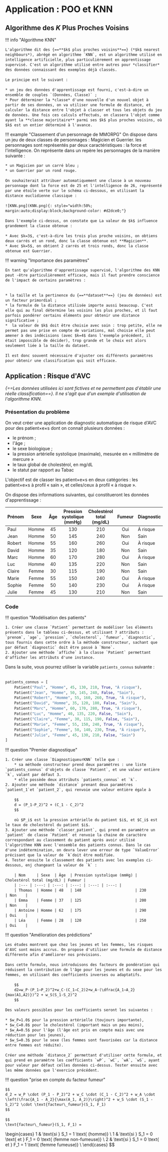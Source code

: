 # Application : POO et KNN

## Algorithme des $K$ Plus Proches Voisins

!!! info "Algorithme KNN"

    L'algorithme dit des {==**$k$ plus proches voisins**==} (*$k$ nearest neighbours*), abrégé en algorithme `KNN`, est un algorithme utilisé en intelligence artificielle, plus particulièrement en apprentissage supervisé. C'est un algorithme utilisé entre autres pour *classifier* des données connaissant des exemples déjà classés.
    
    Le principe est le suivant :

    * un jeu des données d'apprentissage est fourni, c'est-à-dire un ensemble de couples `(Données, Classe)` ;
    * Pour déterminer la *classe* d'une nouvelle d'un nouvel objet à partir de ses données, on va utiliser une formule de distance, et calculer la distance entre l'objet à classer et tous les objets du jeu de données. Une fois ces calculs effectués, on classera l'objet comme ayant la **classe majoritaire** parmi ses $k$ plus proches voisins, où $k$ est un entier déterminé à l'avance.

!!! example "Classement d'un personnage de MMORPG"
    On dispose dans un jeu de deux classes de personnages : Magicien et Guerrier.
    les personnages sont représentés par deux caractéristiques : la force et l'intelligence. On représente dans un repère les personnages de la manière suivante :
    
    * un Magicien par un carré bleu ;
    * un Guerrier par un rond rouge.

    On souhaiterait attribuer automatiquement une classe à un nouveau personnage dont la force est de 25 et l'intelligence de 26, représenté par une étoile verte sur le schéma ci-dessous, en utilisant la distance euclidienne classique :

    ![KNN.png](KNN.png){: style="width:50%; margin:auto;display:block;background-color: #d2dce0;"}

    Dans l'exemple ci-dessus, on constate que La valeur de $k$ influence grandement la classe obtenue :

    * Avec $k=3$, c'est-à-dire les trois plus proche voisins, on obtiens deux carrés et un rond, donc la classe obtenue est **Magicien**.
    * Avec $k=5$, on obtient 2 carrés et trois ronds, donc la classe obtenue est Guerrier.

!!! warning "Importance des paramètres"

    En tant qu'algorithme d'apprentissage supervisé, l'algorithme des KNN peut -être particulièrement efficace, mais il faut prendre conscience de l'impact de certains paramètres :


    * la taille et la pertinence du {==**dataset**==} (jeu de données) est un facteur primordial ;
    * la formule de la distance utilisée importe aussi beaucoup. C'est elle qui au final détermine les voisins les plus proches, et il faut parfois pondérer certains éléments pour obtenir une distance significative ;
    *  la valeur de $k$ doit être choisie avec soin : trop petite, elle ne permet pas une prise en compte de variations, mal choisie elle peut amener à des indécisions (avec $k=4$ dans l'exemple précédent, il était impossible de décider), trop grande et le choix est alors seulement liée à la taille du dataset.

    Il est donc souvent nécessaire d'ajuster ces différents paramètres pour obtenir une classification qui soit efficace.


## Application : Risque d'AVC

*{==Les données utilisées ici sont fictives et ne permettent pas d'établir une réelle classification==}. Il ne s'agit que d'un exemple d'utilisation de l'algorithme KNN.*


### Présentation du problème

On veut créer une application de diagnostic automatique de risque d'AVC pour des patient×e×s dont on connait plusieurs données :

* le prénom ;
* l'âge ;
* le sexe biologique ;
* la pression artérielle systolique (maximale), mesurée en « millimètre de mercure »
* le taux global de cholestérol, en mg/dL
* le statut par rapport au Tabac

L'objectif est de classer les patient×e×s en deux catégories : les patient×e×s à profil « sain », et celles/ceux à profil « à risque ».

On dispose des informations suivantes, qui constitueront les données d'apprentissage :

| Prénom     | Sexe | Âge  | Pression systolique (mmHg) | Cholestérol total (mg/dL) | Fumeur | Diagnostic  |
| :--- | :---: | :---: | :---: | :---: | :---: | :--- |
| Paul    | Homme | 45   | 130                        | 210                        | Oui    | À risque      |
| Jean    | Homme | 50   | 145                        | 240                        | Non    | Sain          |
| Robert  | Homme | 55   | 160                        | 260                        | Oui    | À risque      |
| David   | Homme | 35   | 120                        | 180                        | Non    | Sain          |
| Marc    | Homme | 60   | 170                        | 280                        | Oui    | À risque      |
| Luc     | Homme | 40   | 135                        | 220                        | Non    | Sain          |
| Claire  | Femme | 30   | 115                        | 190                        | Non    | Sain          |
| Marie   | Femme | 55   | 150                        | 240                        | Oui    | À risque      |
| Sophie  | Femme | 50   | 140                        | 230                        | Oui    | À risque      |
| Julie   | Femme | 45   | 130                        | 210                        | Non    | Sain          |


### Code

!!! question "Modélisation des patients"

    1. Créer une classe `Patient` permettant de modéliser les éléments présents dans le tableau ci-dessus, et utilisant 7 attributs : `prenom`, `age`, `pression`, `cholesterol`, `fumeur`, `diagnostic`, tous fournis dans cette ordre à la méthode constructeur, sachant que par défaut `diagnostic` doit être passé à `None`.
    2. Ajouter une méthode `affiche` à la classe `Patient` permettant d'afficher les attributs d'une instance.
    
Dans la suite, vous pourrez utiliser la variable `patients_connus` suivante :

``` python

patients_connus = [
    Patient("Paul", "Homme", 45, 130, 210, True, "À risque"),
    Patient("Jean", "Homme", 50, 145, 240, False, "Sain"),
    Patient("Robert", "Homme", 55, 160, 260, True, "À risque"),
    Patient("David", "Homme", 35, 120, 180, False, "Sain"),
    Patient("Marc", "Homme", 60, 170, 280, True, "À risque"),
    Patient("Luc", "Homme", 40, 135, 220, False, "Sain"),
    Patient("Claire", "Femme", 30, 115, 190, False, "Sain"),
    Patient("Marie", "Femme", 55, 150, 240, True, "À risque"),
    Patient("Sophie", "Femme", 50, 140, 230, True, "À risque"),
    Patient("Julie", "Femme", 45, 130, 210, False, "Sain")
]
```

!!! question "Premier diagnostique"

    1. Créer une classe `DiagnostiqueurKNN` telle que :
        * sa méthode constructeur prend deux paramètres : une liste `patients_connus` d'objets de classe `Patient`, et une valeur entière `k`, valant par défaut 3.
        * elle possède deux attributs `patients_connus` et `k`.
    2. Ajouter une méthode `distance` prenant deux paramètres `patient_1`et `patient_2`, qui renvoie une valeur entière égale à 

        $$
        d = (P_1-P_2)^2 + (C_1 - C_2)^2
        $$

        où $P_i$ est la pression artérielle du patient $i$, et $C_i$ est le taux de cholestérol du patient $i$.
    3. Ajouter une méthode `classer_patient`, qui prend en paramètre un `patient` de classe `Patient` et renvoie la chaine de caractère correspondant au classement du patient après avoir utilisé l'algorithme KNN avec l'ensemble des patients connus. Dans le cas d'une indétermination, on devra lever une erreur de type `ValueError` précisant que la valeur de `k`doit être modifiée.
    4. Tester ensuite le classement des patients avec les exemples ci-dessous, enj changeant la valeur de `k` :

        | Nom     | Sexe  | Âge  | Pression systolique (mmHg) | Cholestérol total (mg/dL) | Fumeur |
        | :--- | :---: | :---: | :---: | :---: | :---: |
        | Thomas  | Homme | 48   | 140                        | 230                        | Non    |
        | Emma    | Femme | 37   | 125                        | 200                        | Non    |
        | Antoine | Homme | 62   | 175                        | 290                        | Oui    |
        | Léa     | Femme | 28   | 120                        | 250                        | Oui    |


!!! question "Amélioration des prédictions"

    Les études montrent que chez les jeunes et les femmes, les risques d'AVC sont moins accrus. On propose d'utiliser une formule de distance différente afin d'améliorer nos prévisions.

    Dans cette formule, nous introduisons des facteurs de pondération qui réduisent la contribution de l'âge pour les jeunes et du sexe pour les femmes, en utilisant des coefficients inverses ou adaptatifs.
        
        $$
        d2=w_P⋅(P_1−P_2)^2+w_C⋅(C_1−C_2)2+w_A⋅(\dfrac{A_1−A_2}{max⁡(A1,A2)})^2 + w_S(S_1-S_2)^2
        $$

    Des valeurs possibles pour les coefficients seront les suivantes :

    * $w_P​=1.0$ pour la pression artérielle (toujours importante),
    * $w_C​=0.8$ pour le cholestérol (important mais un peu moins),
    * $w_A​=0.5$ pour l'âge (l'âge est pris en compte mais avec une réduction pour les jeunes),
    * $w_S​=0.3$ pour le sexe (les femmes sont favorisées car la distance entre femmes est réduite).

    Créer une méthode `distance_2` permettant d'utiliser cette formule, et qui prend en paramètre les coefficients `wP`, `wC`, `wA`, `wS`, ayant pour valeur par défaut celles données ci-dessus. Tester ensuite avec les même données que l'exercice précédent.


!!! question "prise en compte du facteur fumeur"


    $$
    d_2 = w_P \cdot (P_1 - P_2)^2 + w_C \cdot (C_1 - C_2)^2 + w_A \cdot \left(\frac{A_1 - A_2}{\max(A_1, A_2)}\right)^2 + w_S \cdot (S_1 - S_2)^2 \cdot \text{facteur\_fumeur}(S_1, F_1)
    $$

    $$
    \text{facteur\_fumeur}(S_1, F_1) = 
\begin{cases} 
1 & \text{si } S_1 = 1 \text{ (homme)} \\
1 & \text{si } S_1 = 0 \text{ et } F_1 = 0 \text{ (femme non-fumeuse)} \\
2 & \text{si } S_1 = 0 \text{ et } F_1 = 1 \text{ (femme fumeuse)} \\
\end{cases}
    $$

